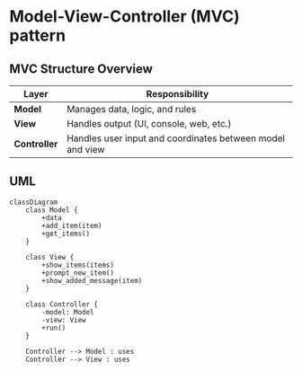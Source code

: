 # Model-View-Controller (MVC) pattern


## MVC Structure Overview
| Layer          | Responsibility                                            |
| -------------- | --------------------------------------------------------- |
| **Model**      | Manages data, logic, and rules                            |
| **View**       | Handles output (UI, console, web, etc.)                   |
| **Controller** | Handles user input and coordinates between model and view |

## UML

```mermaid
classDiagram
    class Model {
        +data
        +add_item(item)
        +get_items()
    }

    class View {
        +show_items(items)
        +prompt_new_item()
        +show_added_message(item)
    }

    class Controller {
        -model: Model
        -view: View
        +run()
    }

    Controller --> Model : uses
    Controller --> View : uses
```
